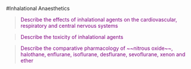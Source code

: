 #Inhalational Anaesthetics

> <p style="color:purple";> Describe the effects of inhalational agents on the cardiovascular, respiratory and central nervous systems</p>

<!--></!-->

> <p style="color:purple";> Describe the toxicity of inhalational agents </p>

<!--></!-->

> <p style="color:purple";> Describe the comparative pharmacology of ~~nitrous oxide~~, halothane, enflurane, isoflurane, desflurane, sevoflurane, xenon and ether</p>


